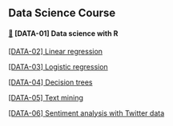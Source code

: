 ## Data Science Course

#### [:link:](https://s3.eu-west-2.amazonaws.com/cinndata/data/data-01.html)   [DATA-01] Data science with R

[[DATA-02] Linear regression](https://s3.eu-west-2.amazonaws.com/cinndata/data/data-02.html)

[[DATA-03] Logistic regression](https://s3.eu-west-2.amazonaws.com/cinndata/data/data-03.html)

[[DATA-04] Decision trees](https://s3.eu-west-2.amazonaws.com/cinndata/data/data-04.html)

[[DATA-05] Text mining](https://s3.eu-west-2.amazonaws.com/cinndata/data/data-05.html)

[[DATA-06] Sentiment analysis with Twitter data](https://s3.eu-west-2.amazonaws.com/cinndata/data/data-06.html)

